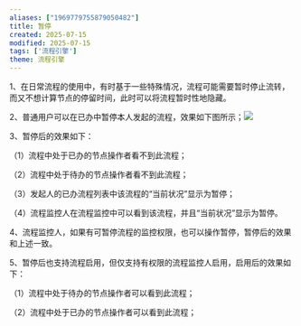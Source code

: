 ```yaml
---
aliases: ["1969779755879050482"]
title: 暂停
created: 2025-07-15
modified: 2025-07-15
tags: ['流程引擎']
theme: 流程引擎
---
```


1、在日常流程的使用中，有时基于一些特殊情况，流程可能需要暂时停止流转，而又不想计算节点的停留时间，此时可以将流程暂时性地隐藏。

2、普通用户可以在已办中暂停本人发起的流程，效果如下图所示；![](01278b30c68d8eadf5db7c541f72bcc2.jpg)

3、暂停后的效果如下：

（1）流程中处于已办的节点操作者看不到此流程；

（2）流程中处于待办的节点操作者看不到此流程；

（3）发起人的已办流程列表中该流程的“当前状况”显示为暂停；

（4）流程监控人在流程监控中可以看到该流程，并且“当前状况”显示为暂停。

4、流程监控人，如果有可暂停流程的监控权限，也可以操作暂停，暂停后的效果和上述一致。

5、暂停后也支持流程启用，但仅支持有权限的流程监控人启用，启用后的效果如下：

（1）流程中处于待办的节点操作者可以看到此流程；

（2）流程中处于已办的节点操作者可以看到此流程；